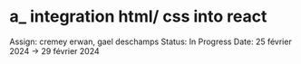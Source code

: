 # a_ integration html/ css into  react

Assign: cremey erwan, gael deschamps
Status: In Progress
Date: 25 février 2024 → 29 février 2024